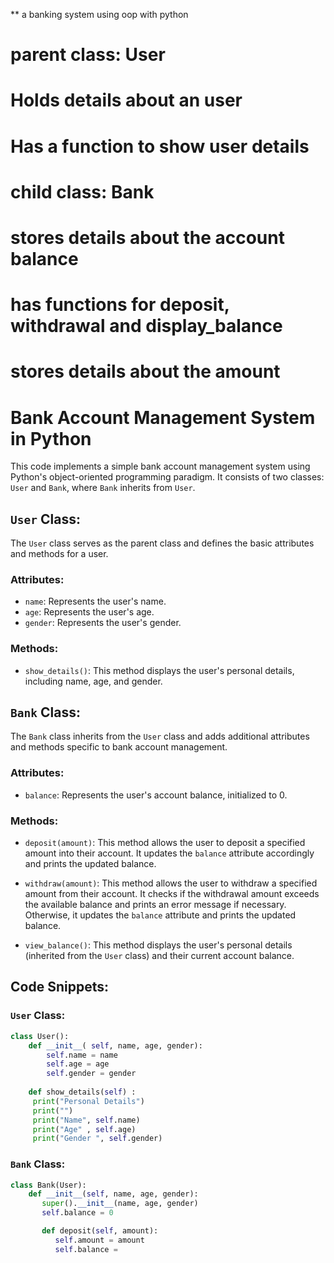 ** a banking system using oop with python

# parent class: User
# Holds details about an user
# Has a function to show user details

# child class: Bank
# stores details about the account balance
# has functions for deposit, withdrawal and display_balance
# stores details about the amount

 # Bank Account Management System in Python

This code implements a simple bank account management system using Python's object-oriented programming paradigm. It consists of two classes: `User` and `Bank`, where `Bank` inherits from `User`.

## `User` Class:
The `User` class serves as the parent class and defines the basic attributes and methods for a user.

### Attributes:
- `name`: Represents the user's name.
- `age`: Represents the user's age.
- `gender`: Represents the user's gender.

### Methods:
- `show_details()`: This method displays the user's personal details, including name, age, and gender.

## `Bank` Class:
The `Bank` class inherits from the `User` class and adds additional attributes and methods specific to bank account management.

### Attributes:
- `balance`: Represents the user's account balance, initialized to 0.

### Methods:
- `deposit(amount)`: This method allows the user to deposit a specified amount into their account. It updates the `balance` attribute accordingly and prints the updated balance.

- `withdraw(amount)`: This method allows the user to withdraw a specified amount from their account. It checks if the withdrawal amount exceeds the available balance and prints an error message if necessary. Otherwise, it updates the `balance` attribute and prints the updated balance.

- `view_balance()`: This method displays the user's personal details (inherited from the `User` class) and their current account balance.

## Code Snippets:

### `User` Class:
```python
class User():
    def __init__( self, name, age, gender):
        self.name = name
        self.age = age
        self.gender = gender
        
    def show_details(self) :
     print("Personal Details")
     print("")
     print("Name", self.name)
     print("Age" , self.age)
     print("Gender ", self.gender)
```

### `Bank` Class:
```python
class Bank(User):
    def __init__(self, name, age, gender):
       super().__init__(name, age, gender)
       self.balance = 0

       def deposit(self, amount):
          self.amount = amount
          self.balance =
